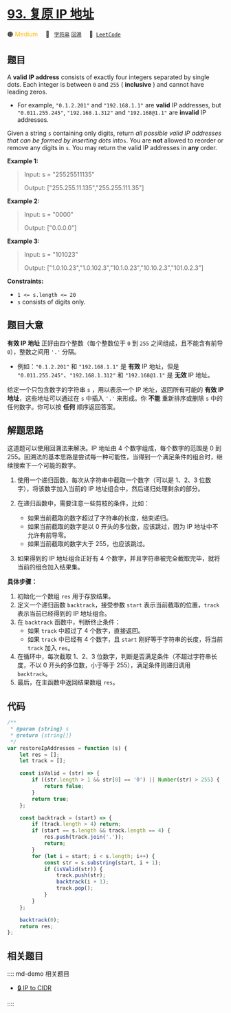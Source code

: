 # [93. 复原 IP 地址](https://leetcode.com/problems/restore-ip-addresses)

🟠 <font color=#ffb800>Medium</font>&emsp; 🔖&ensp; [`字符串`](/leetcode/outline/tag/string.md) [`回溯`](/leetcode/outline/tag/backtracking.md)&emsp; 🔗&ensp;[`LeetCode`](https://leetcode.com/problems/restore-ip-addresses/)

## 题目

A **valid IP address** consists of exactly four integers separated by single
dots. Each integer is between `0` and `255` ( **inclusive** ) and cannot have
leading zeros.

- For example, `"0.1.2.201"` and `"192.168.1.1"` are **valid** IP addresses, but `"0.011.255.245"`, `"192.168.1.312"` and `"192.168@1.1"` are **invalid** IP addresses.

Given a string `s` containing only digits, return _all possible valid IP
addresses that can be formed by inserting dots into_`s`. You are **not**
allowed to reorder or remove any digits in `s`. You may return the valid IP
addresses in **any** order.

**Example 1:**

> Input: s = "25525511135"
>
> Output: ["255.255.11.135","255.255.111.35"]

**Example 2:**

> Input: s = "0000"
>
> Output: ["0.0.0.0"]

**Example 3:**

> Input: s = "101023"
>
> Output: ["1.0.10.23","1.0.102.3","10.1.0.23","10.10.2.3","101.0.2.3"]

**Constraints:**

- `1 <= s.length <= 20`
- `s` consists of digits only.

## 题目大意

**有效 IP 地址** 正好由四个整数（每个整数位于 `0` 到 `255` 之间组成，且不能含有前导 `0`），整数之间用 `'.'` 分隔。

- 例如：`"0.1.2.201"` 和 `"192.168.1.1"` 是 **有效** IP 地址，但是 `"0.011.255.245"`、`"192.168.1.312"` 和 `"192.168@1.1"` 是 **无效** IP 地址。

给定一个只包含数字的字符串 `s` ，用以表示一个 IP 地址，返回所有可能的 **有效 IP 地址**，这些地址可以通过在 `s` 中插入 `'.'` 来形成。你 **不能** 重新排序或删除 `s` 中的任何数字。你可以按 **任何** 顺序返回答案。

## 解题思路

这道题可以使用回溯法来解决。IP 地址由 4 个数字组成，每个数字的范围是 0 到 255。回溯法的基本思路是尝试每一种可能性，当得到一个满足条件的组合时，继续搜索下一个可能的数字。

1. 使用一个递归函数，每次从字符串中截取一个数字（可以是 1、2、3 位数字），将该数字加入当前的 IP 地址组合中，然后递归处理剩余的部分。

2. 在递归函数中，需要注意一些剪枝的条件，比如：

   - 如果当前截取的数字超过了字符串的长度，结束递归。
   - 如果当前截取的数字是以 0 开头的多位数，应该跳过，因为 IP 地址中不允许有前导零。
   - 如果当前截取的数字大于 255，也应该跳过。

3. 如果得到的 IP 地址组合正好有 4 个数字，并且字符串被完全截取完毕，就将当前的组合加入结果集。

**具体步骤：**

1. 初始化一个数组 `res` 用于存放结果。
2. 定义一个递归函数 `backtrack`，接受参数 `start` 表示当前截取的位置，`track` 表示当前已经得到的 IP 地址组合。
3. 在 `backtrack` 函数中，判断终止条件：
   - 如果 `track` 中超过了 4 个数字，直接返回。
   - 如果 `track` 中已经有 4 个数字，且 `start` 刚好等于字符串的长度，将当前 `track` 加入 `res`。
4. 在循环中，每次截取 1、2、3 位数字，判断是否满足条件（不超过字符串长度，不以 0 开头的多位数，小于等于 255），满足条件则递归调用 `backtrack`。
5. 最后，在主函数中返回结果数组 `res`。

## 代码

```javascript
/**
 * @param {string} s
 * @return {string[]}
 */
var restoreIpAddresses = function (s) {
	let res = [];
	let track = [];

	const isValid = (str) => {
		if ((str.length > 1 && str[0] == '0') || Number(str) > 255) {
			return false;
		}
		return true;
	};

	const backtrack = (start) => {
		if (track.length > 4) return;
		if (start == s.length && track.length == 4) {
			res.push(track.join('.'));
			return;
		}
		for (let i = start; i < s.length; i++) {
			const str = s.substring(start, i + 1);
			if (isValid(str)) {
				track.push(str);
				backtrack(i + 1);
				track.pop();
			}
		}
	};

	backtrack(0);
	return res;
};
```

## 相关题目

:::: md-demo 相关题目

- [🔒 IP to CIDR](https://leetcode.com/problems/ip-to-cidr)

::::
